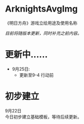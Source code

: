 # ArknightsAvgImg
《明日方舟》游戏立绘用途及使用名称<br/>

<i>目前将随版本更新，同时补充之前内容。</i>

# 更新中......
  - 9月25日:
      - 更新至9-4 行动前

# 初步建立

9月22日<br/>
今日初步建立基础模板，等待后续更新。
